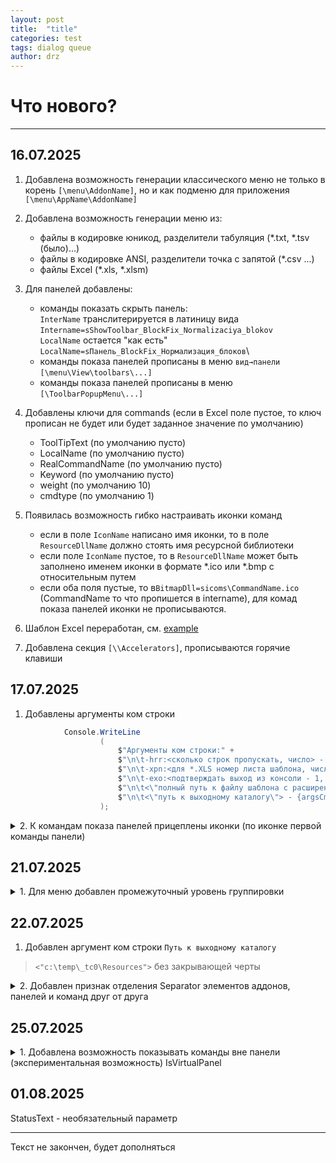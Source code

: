 ```yaml
---
layout: post
title:  "title"
categories: test
tags: dialog queue
author: drz
---
```




# Что нового?

***
## 16.07.2025
1. Добавлена возможность генерации классического меню не только в корень `[\menu\AddonName]`, но и как подменю для приложения `[\menu\AppName\AddonName]`

1. Добавлена возможность генерации меню из:
	- файлы в кодировке юникод, разделители табуляция (*.txt, *.tsv (было)...)
	- файлы в кодировке ANSI, разделители точка с запятой (*.csv ...)
	- файлы Excel (*.xls, *.xlsm)
1. Для панелей добавлены:
	- команды показать скрыть панель: \
 `InterName` транслитерируется в латиницу вида  `Intername=sShowToolbar_BlockFix_Normalizaciya_blokov` \
 `LocalName` остается "как есть" `LocalName=sПанель_BlockFix_Нормализация_блоков`\
	- команды показа панелей прописаны в меню `вид→панели` `[\menu\View\toolbars\...]`
	- команды показа панелей прописаны в меню `[\ToolbarPopupMenu\...]`
	
1. Добавлены ключи для commands (если в Excel поле пустое, то ключ прописан не будет или будет заданное значение по умолчанию)
	- ToolTipText (по умолчанию пусто)
	- LocalName (по умолчанию пусто)
	- RealCommandName (по умолчанию пусто)
  	- Keyword (по умолчанию пусто)
  	- weight (по умолчанию 10)
  	- cmdtype (по умолчанию 1)

1. Появилась возможность гибко настраивать иконки команд
  	- если в поле `IconName` написано имя иконки, то в поле `ResourceDllName` должно стоять имя ресурсной библиотеки 
  	- если поле `IconName` пустое, то в `ResourceDllName` может быть заполнено именем иконки в формате *.ico или *.bmp с относительным путем
	 - если оба поля пустые, то в`BitmapDll=sicoms\CommandName.ico` (CommandName то что пропишется в intername), для комад показа панелей иконки не прописываются.
1. Шаблон Excel переработан, см. [example](https://github.com/doctorRaz/MenuFilesGen/tree/main/example)
1. Добавлена секция `[\\Accelerators]`, прописываются горячие клавиши

## 17.07.2025

1. Добавлены аргументы ком строки

``` csharp
            Console.WriteLine
                    (
                        $"Аргументы ком строки:" +
                        $"\n\t-hrr:<сколько строк пропускать, число> - {argsCmdLine.HeaderRowRange}" +
                        $"\n\t-xpn:<для *.XLS номер листа шаблона, число> - {argsCmdLine.XlsPageNumber}" +
                        $"\n\t-exo:<подтверждать выход из консоли - 1, не подтверждать - 0> - {argsCmdLine.EchoOnOff}" +
                        $"\n\t<\"полный путь к файлу шаблона с расширением\"> - {argsCmdLine.FileName}\n" +
                        $"\n\t<\"путь к выходному каталогу\"> - {argsCmdLine.DirectoryPath}\n"
                    );
```


<details><summary> 2. К командам показа панелей прицеплены иконки (по иконке первой команды панели)</summary>
<p>

<img width="890"   alt="image" src="https://github.com/user-attachments/assets/7ca838c0-9d18-4359-a5d8-8b99d32975ab" />

</p>
</details> 



## 21.07.2025
<details><summary>1. Для меню добавлен промежуточный уровень группировки</summary>
<p>

<img width="362"  alt="image" src="https://github.com/user-attachments/assets/ed027a43-54f1-4802-9451-7a50c24fc23e" />

</p>
</details> 

## 22.07.2025

1. Добавлен аргумент ком строки `Путь к выходному каталогу`
> `<"c:\temp\_tc0\Resources">` без закрывающей черты

<details><summary>2. Добавлен признак отделения  Separator  элементов аддонов, панелей и команд друг от друга</summary>
<p>

<img width="549"  alt="image" src="https://github.com/user-attachments/assets/b65e5358-eca7-4f7e-9ba8-51310c0ed3b2" />

</p>
</details> 

## 25.07.2025

<details><summary>1. Добавлена возможность показывать команды вне панели (экспериментальная возможность) IsVirtualPanel </summary>
<p>
<img width="324"  alt="image" src="https://github.com/user-attachments/assets/68769004-2e34-4c3b-9e3c-bf8d79cf0214" />
</p>
</details> 

## 01.08.2025

StatusText - необязательный параметр


---

Текст не закончен, будет дополняться
